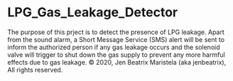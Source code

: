 # LPG_Gas_Leakage_Detector
The purpose of this prject is to detect the presence of LPG leakage. Apart from the sound alarm, a Short Message Service (SMS) alert will be sent to inform the authorized person if any gas leakage occurs and the solenoid valve will trigger to shut down the gas supply to prevent any more harmful effects due to gas leakage.
© 2020, Jen Beatrix Maristela (aka jenbeatrix), All rights reserved.

